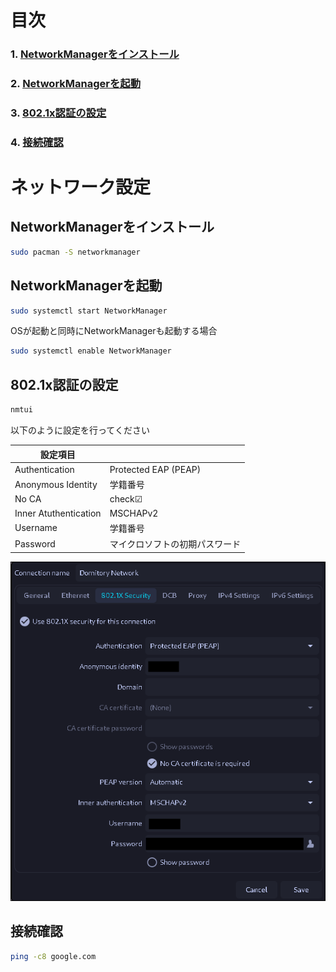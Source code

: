 # 目次

### 1. [NetworkManagerをインストール](#networkmanagerをインストール)

### 2. [NetworkManagerを起動](#networkmanagerを起動)

### 3. [802.1x認証の設定](#8021x認証の設定)

### 4. [接続確認](#接続確認)

# ネットワーク設定

## NetworkManagerをインストール

```bash
sudo pacman -S networkmanager
```

## NetworkManagerを起動

```bash
sudo systemctl start NetworkManager
```

OSが起動と同時にNetworkManagerも起動する場合

```bash
sudo systemctl enable NetworkManager
```

## 802.1x認証の設定

```bash
nmtui
```

以下のように設定を行ってください

| 設定項目 | |
| ---- | ---- |
| Authentication | Protected EAP (PEAP) |
| Anonymous Identity | 学籍番号 |
| No CA | check☑ |
| Inner Atuthentication | MSCHAPv2 |
| Username | 学籍番号 |
| Password | マイクロソフトの初期パスワード |

![](./GNU/img/Networkmanager.conf.png)

## 接続確認

```bash
ping -c8 google.com
```